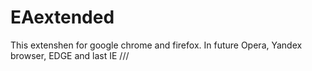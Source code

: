 # EAextended
This extenshen for google chrome and firefox. In future Opera, Yandex browser, EDGE and last IE
///